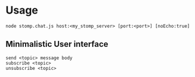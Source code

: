 # Usage

```
node stomp.chat.js host:<my_stomp_server> [port:<port>] [noEcho:true]
```

## Minimalistic User interface

```
send <topic> message body
subscribe <topic>
unsubscribe <topic>
```
